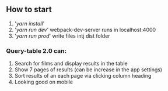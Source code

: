 ## How to start
1. '_yarn install_'
2. '_yarn run dev_' webpack-dev-server runs in localhost:4000
3. '_yarn run prod_' write files intj dist folder

### Query-table 2.0 can:
1. Search for films and display results in the table
2. Show 7 pages of results (can be increase in the app settings)
3. Sort results of an each page via clicking column heading
4. Looking good on mobile
